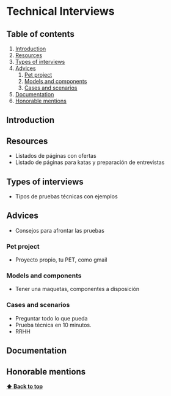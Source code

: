 # Technical Interviews

## Table of contents

1. [Introduction](#introduction)
1. [Resources](#resources)
1. [Types of interviews](#types-of-interviews)
1. [Advices](#advices)
   1. [Pet project](#pet-project)
   1. [Models and components](#models-and-components)
   1. [Cases and scenarios](#cases-and-scenarios)
1. [Documentation](#documentation)
1. [Honorable mentions](#honorable-mentions)

## Introduction

## Resources

- Listados de páginas con ofertas
- Listado de páginas para katas y preparación de entrevistas

## Types of interviews

- Tipos de pruebas técnicas con ejemplos

## Advices

- Consejos para afrontar las pruebas

### Pet project

- Proyecto propio, tu PET, como gmail

### Models and components

- Tener una maquetas, componentes a disposición

### Cases and scenarios

- Preguntar todo lo que pueda
- Prueba técnica en 10 minutos.
- RRHH

## Documentation

## Honorable mentions

**[⬆ Back to top](#table-of-contents)**
